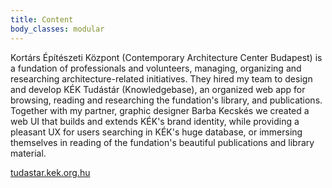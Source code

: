 ```yaml
---
title: Content
body_classes: modular
---
```


Kortárs Építészeti Központ (Contemporary Architecture Center Budapest) is a fundation of professionals and volunteers, managing, organizing and researching architecture-related initiatives. They hired my team to design and develop KÉK Tudástár (Knowledgebase), an organized web app for browsing, reading and researching the fundation's library, and publications. Together with my partner, graphic designer Barba Kecskés we created a web UI that builds and extends KÉK's brand identity, while providing a pleasant UX for users searching in KÉK's huge database, or immersing themselves in reading of the fundation's beautiful publications and library material.

[tudastar.kek.org.hu](https://tudastar.kek.org.hu)